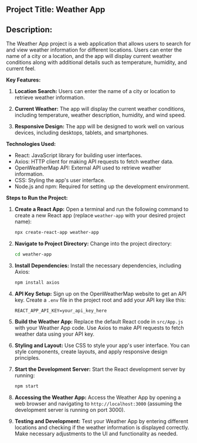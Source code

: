 
## Project Title: Weather App

## Description:
The Weather App project is a web application that allows users to search for and view weather information for different locations. Users can enter the name of a city or a location, and the app will display current weather conditions along with additional details such as temperature, humidity, and current feel.

**Key Features:**
1. **Location Search:** Users can enter the name of a city or location to retrieve weather information.

2. **Current Weather:** The app will display the current weather conditions, including temperature, weather description, humidity, and wind speed.

4. **Responsive Design:** The app will be designed to work well on various devices, including desktops, tablets, and smartphones.

**Technologies Used:**
- React: JavaScript library for building user interfaces.
- Axios: HTTP client for making API requests to fetch weather data.
- OpenWeatherMap API: External API used to retrieve weather information.
- CSS: Styling the app's user interface.
- Node.js and npm: Required for setting up the development environment.

**Steps to Run the Project:**

1. **Create a React App:**
   Open a terminal and run the following command to create a new React app (replace `weather-app` with your desired project name):

   ```bash
   npx create-react-app weather-app
   ```

2. **Navigate to Project Directory:**
   Change into the project directory:

   ```bash
   cd weather-app
   ```

3. **Install Dependencies:**
   Install the necessary dependencies, including Axios:

   ```bash
   npm install axios
   ```

4. **API Key Setup:**
   Sign up on the OpenWeatherMap website to get an API key. Create a `.env` file in the project root and add your API key like this:

   ```plaintext
   REACT_APP_API_KEY=your_api_key_here
   ```

5. **Build the Weather App:**
   Replace the default React code in `src/App.js` with your Weather App code. Use Axios to make API requests to fetch weather data using your API key.

6. **Styling and Layout:**
   Use CSS to style your app's user interface. You can style components, create layouts, and apply responsive design principles.

7. **Start the Development Server:**
   Start the React development server by running:

   ```bash
   npm start
   ```

8. **Accessing the Weather App:**
   Access the Weather App by opening a web browser and navigating to `http://localhost:3000` (assuming the development server is running on port 3000).

9. **Testing and Development:**
   Test your Weather App by entering different locations and checking if the weather information is displayed correctly. Make necessary adjustments to the UI and functionality as needed.

